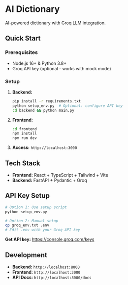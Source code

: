 # AI Dictionary

AI-powered dictionary with Groq LLM integration.

## Quick Start

### Prerequisites
- Node.js 16+ & Python 3.8+
- Groq API key (optional - works with mock mode)

### Setup

1. **Backend:**
   ```bash
   pip install -r requirements.txt
   python setup_env.py  # Optional: configure API key
   cd backend && python main.py
   ```

2. **Frontend:**
   ```bash
   cd frontend
   npm install
   npm run dev
   ```

3. **Access:** `http://localhost:3000`

## Tech Stack

- **Frontend:** React + TypeScript + Tailwind + Vite
- **Backend:** FastAPI + Pydantic + Groq

## API Key Setup

```bash
# Option 1: Use setup script
python setup_env.py

# Option 2: Manual setup
cp groq_env.txt .env
# Edit .env with your Groq API key
```

**Get API key:** https://console.groq.com/keys

## Development

- **Backend:** `http://localhost:8000`
- **Frontend:** `http://localhost:3000`
- **API Docs:** `http://localhost:8000/docs`
